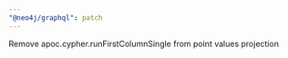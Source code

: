 ```yaml
---
"@neo4j/graphql": patch
---
```


Remove apoc.cypher.runFirstColumnSingle from point values projection
